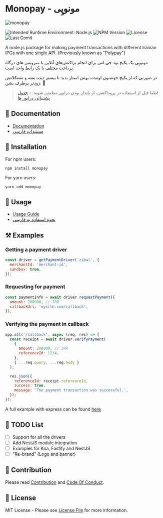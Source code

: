 # Monopay - مونو‌پِی

![monopay](https://github.com/alitnk/monopay/raw/graphics/github-readme-logo.png)

![Intended Runtime Environment: Node.js](https://img.shields.io/badge/Node.js-43853D?style=for-the-badge&logo=node.js&logoColor=white)
![NPM Version](https://img.shields.io/npm/v/monopay?style=for-the-badge)
![License](https://img.shields.io/npm/l/monopay?style=for-the-badge)
![Last Comit](https://img.shields.io/github/last-commit/alitnk/monopay?style=for-the-badge)

<!-- ![NPM Downloads](https://img.shields.io/npm/dm/monopay?style=for-the-badge) -->

A node.js package for making payment transactions with different Iranian IPGs with one single API. (Previously known as "Polypay")

مونو‌پِی یک پکیج نود جی اس برای انجام تراکنش‌های آنلاین با سرویس های درگاه پرداخت مختلف با یک رابط واحد است.

در صورتی که از پکیج خوشتون اومده، بهش استار بدید تا بیشتر دیده بشه و مشکلاتش زودتر برطرف بشن. 🙏

> لطفا قبل از استفاده در پروداکشن،‌ از پایدار بودن درایور مطمئن شوید. - [جدول پشتیبانی درایور ها](https://alitnk.github.io/monopay/fa/docs/supported-drivers)

## 📖 Documentation

- [Documentation](https://alitnk.github.io/monopay/)
- [مستندات فارسی](https://alitnk.github.io/monopay/fa/)

## 🔌 Installation

For npm users:

```shell
npm install monopay

```

For yarn users:

```shell
yarn add monopay
```

## 🚀 Usage

- [Usage Guide](https://alitnk.github.io/monopay/docs/usage/request-payment)
- [نحوه استفاده به فارسی](https://alitnk.github.io/monopay/fa/docs/usage/request-payment)

## ⚒ Examples

### Getting a payment driver

```javascript
const driver = getPaymentDriver('zibal', {
  merchantId: 'merchant-id',
  sandbox: true,
});
```

### Requesting for payment

```javascript
const paymentInfo = await driver.requestPayment({
  amount: 200000, // IRR
  callbackUrl: 'mysite.com/callback',
});
```

### Verifying the payment in callback

```javascript
app.all('/callback', async (req, res) => {
  const receipt = await driver.verifyPayment(
    {
      amount: 200000, // IRR
      referenceId: 1234,
    },
    { ...req.query, ...req.body }
  );

  res.json({
    referenceId: receipt.referenceId,
    success: true,
    message: 'The payment transaction was successful.',
  });
});
```

A full example with express can be found [here](examples/express-example)

## 📜 TODO List

- [ ] Support for all the drivers
- [ ] Add NestJS module integration
- [ ] Examples for Koa, Fastify and NestJS
- [ ] "Re-brand" (Logo and banner)

## 🤝 Contribution

Please read [Contribution](CONTRIBUTING.md) and [Code Of Conduct](CODE_OF_CONDUCT.md).

## 📝 License

MIT License - Please see [License File](License) for more information.

